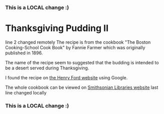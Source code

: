 ### This is a LOCAL change :)
# Thanksgiving Pudding II
line 2 changed remotely
The recipe is from the cookbook "The Boston Cooking-School Cook Book" 
by Fannie Farmer which was originally published in 1896.

The name of the recipe seem to suggested that the budding is intended to be a desert served during Thanksgiving.

I found the recipe on [the Henry Ford website](https://www.thehenryford.org/explore/recipes-and-cookbooks/recipe/thanksgiving-pudding/) using Google.

The whole cookbook can be viewed on [Smithsonian Libraries website](https://library.si.edu/digital-library/book/bostoncookingsc00farm)
last line changed locally
### This is a LOCAL change :)